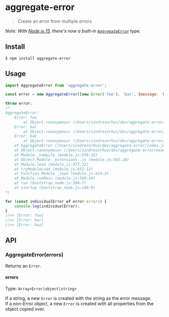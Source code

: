 # aggregate-error

> Create an error from multiple errors

*Note: With [Node.js 15](https://medium.com/@nodejs/node-js-v15-0-0-is-here-deb00750f278), there's now a
built-in [`AggregateError`](https://developer.mozilla.org/en-US/docs/Web/JavaScript/Reference/Global_Objects/AggregateError)
type.*

## Install

```
$ npm install aggregate-error
```

## Usage

```js
import AggregateError from 'aggregate-error';

const error = new AggregateError([new Error('foo'), 'bar', {message: 'baz'}]);

throw error;
/*
AggregateError:
    Error: foo
        at Object.<anonymous> (/Users/sindresorhus/dev/aggregate-error/example.js:3:33)
    Error: bar
        at Object.<anonymous> (/Users/sindresorhus/dev/aggregate-error/example.js:3:13)
    Error: baz
        at Object.<anonymous> (/Users/sindresorhus/dev/aggregate-error/example.js:3:13)
    at AggregateError (/Users/sindresorhus/dev/aggregate-error/index.js:19:3)
    at Object.<anonymous> (/Users/sindresorhus/dev/aggregate-error/example.js:3:13)
    at Module._compile (module.js:556:32)
    at Object.Module._extensions..js (module.js:565:10)
    at Module.load (module.js:473:32)
    at tryModuleLoad (module.js:432:12)
    at Function.Module._load (module.js:424:3)
    at Module.runMain (module.js:590:10)
    at run (bootstrap_node.js:394:7)
    at startup (bootstrap_node.js:149:9)
*/

for (const individualError of error.errors) {
	console.log(individualError);
}
//=> [Error: foo]
//=> [Error: bar]
//=> [Error: baz]
```

## API

### AggregateError(errors)

Returns an `Error`.

#### errors

Type: `Array<Error|object|string>`

If a string, a new `Error` is created with the string as the error message.\
If a non-Error object, a new `Error` is created with all properties from the object copied over.
